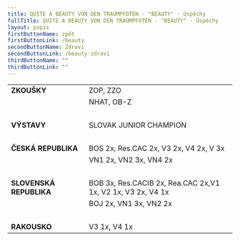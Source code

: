 ```yaml
---
title: QUITE A BEAUTY VON DEN TRAUMPFOTEN - "BEAUTY" - Úspěchy
fullTitle: QUITE A BEAUTY VON DEN TRAUMPFOTEN - "BEAUTY" - Úspěchy
layout: popis
firstButtonName: zpět
firstButtonLink: /beauty
secondButtonName: Zdraví
secondButtonLink: /beauty-zdravi
thirdButtonName: ""
thirdButtonLink: ""
---
```

|                                     |                                                             |
| ----------------------------------- | ----------------------------------------------------------- |
| **ZKOUŠKY**                         | ZOP, ZZO                                                    |
|                                     | NHAT, OB-Z                                                  |
| &nbsp;                              |                                                             |
| **VÝSTAVY**                         | SLOVAK JUNIOR CHAMPION                                      |
| &nbsp;                              |                                                             |
| **ČESKÁ REPUBLIKA**                 | BOS 2x, Res.CAC 2x, V3 2x, V4 2x, V 3x                      |
|                                     | VN1 2x, VN2 3x, VN4 2x                                      |
| &nbsp;                              |                                                             |
| **SLOVENSKÁ REPUBLIKA**&nbsp;&nbsp; | BOB 3x, Res.CACIB 2x, Rea.CAC 2x,V1 1x, V2 1x, V3 2x, V4 1x |
|                                     | BOJ 2x, VN1 3x, VN2 2x                                      |
| &nbsp;                              |                                                             |
| **RAKOUSKO**                        | V3 1x, V4 1x                                                |